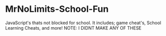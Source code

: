 # MrNoLimits-School-Fun
JavaScript's thats not blocked for school. It includes; game cheat's, School Learning Cheats, and more! 
NOTE: I DIDNT MAKE ANY OF THESE
